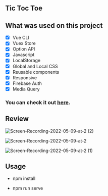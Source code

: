 ## Tic Toc Toe 

## What was used on this project 
- [x] Vue CLI 
- [x] Vuex Store
- [x] Option API
- [x] Javascript
- [x] LocalStorage 
- [x] Global and Local CSS
- [x] Reusable components
- [x] Responsive
- [x] Firebase Auth
- [x] Media Query

### You can check it out [here](https://tic-toc-toe-745fe.web.app/#/). 

## Review 

![Screen-Recording-2022-05-09-at-2 (2)](https://user-images.githubusercontent.com/60064602/167531040-755cbf45-077e-443a-b5d9-19a0f1706d5a.gif)


![Screen-Recording-2022-05-09-at-2](https://user-images.githubusercontent.com/60064602/167522680-32774e12-ef1e-4b1b-885c-685910902fea.gif)


![Screen-Recording-2022-05-09-at-2 (1)](https://user-images.githubusercontent.com/60064602/167522781-43112869-dd88-476b-bda2-99479f5d0736.gif)

## Usage 

- npm install 

- npm run serve
